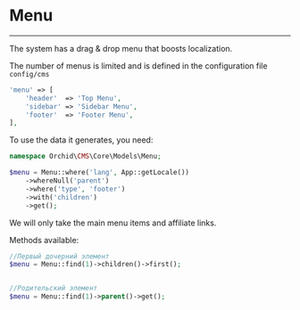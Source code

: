 
# Menu
----------

The system has a drag & drop menu that boosts localization.

The number of menus is limited and is defined in the configuration file `config/cms`
```php
'menu' => [
    'header'  => 'Top Menu',
    'sidebar' => 'Sidebar Menu',
    'footer'  => 'Footer Menu',
],
```


To use the data it generates, you need:

```php
namespace Orchid\CMS\Core\Models\Menu;

$menu = Menu::where('lang', App::getLocale())
    ->whereNull('parent')
    ->where('type', 'footer')
    ->with('children')
    ->get();
```

We will only take the main menu items and affiliate links.

Methods available:

```php
//Первый дочерний элемент
$menu = Menu::find(1)->children()->first();


//Родительский элемент
$menu = Menu::find(1)->parent()->get();
```

